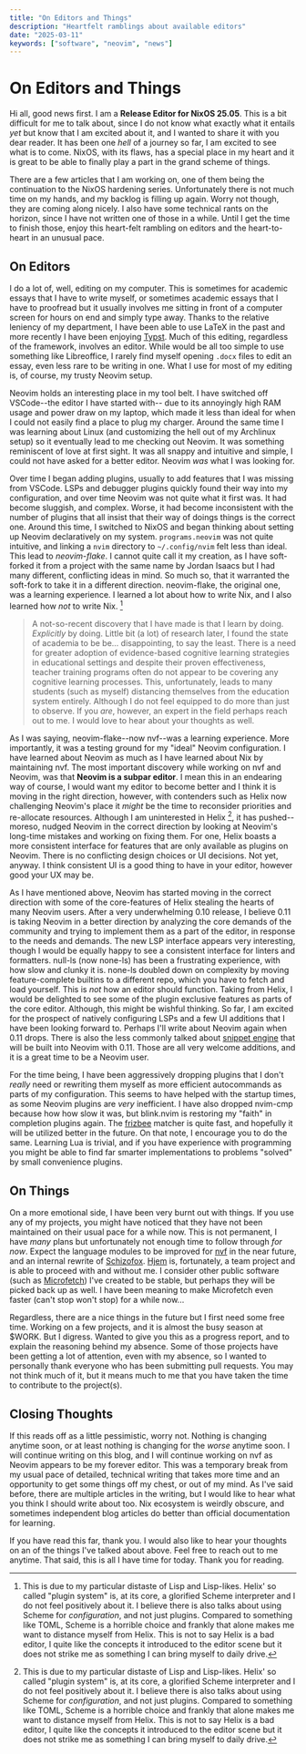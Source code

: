 ```yaml
---
title: "On Editors and Things"
description: "Heartfelt ramblings about available editors"
date: "2025-03-11"
keywords: ["software", "neovim", "news"]
---
```


# On Editors and Things

Hi all, good news first. I am a **Release Editor for NixOS 25.05**. This is a
bit difficult for me to talk about, since I do not know what exactly what it
entails _yet_ but know that I am excited about it, and I wanted to share it with
you dear reader. It has been one _hell_ of a journey so far, I am excited to see
what is to come. NixOS, with its flaws, has a special place in my heart and it
is great to be able to finally play a part in the grand scheme of things.

There are a few articles that I am working on, one of them being the
continuation to the NixOS hardening series. Unfortunately there is not much time
on my hands, and my backlog is filling up again. Worry not though, they are
coming along nicely. I also have some technical rants on the horizon, since I
have not written one of those in a while. Until I get the time to finish those,
enjoy this heart-felt rambling on editors and the heart-to-heart in an unusual
pace.

## On Editors

I do a lot of, well, editing on my computer. This is sometimes for academic
essays that I have to write myself, or sometimes academic essays that I have to
proofread but it usually involves me sitting in front of a computer screen for
hours on end and simply type away. Thanks to the relative leniency of my
department, I have been able to use LaTeX in the past and more recently I have
been enjoying [Typst](https://typst.app). Much of this editing, regardless of
the framework, involves an editor. While would be all too simple to use
something like Libreoffice, I rarely find myself opening `.docx` files to edit
an essay, even less rare to be writing in one. What I use for most of my editing
is, of course, my trusty Neovim setup.

Neovim holds an interesting place in my tool belt. I have switched off
VSCode--the editor I have started with-- due to its annoyingly high RAM usage
and power draw on my laptop, which made it less than ideal for when I could not
easily find a place to plug my charger. Around the same time I was learning
about Linux (and customizing the hell out of my Archlinux setup) so it
eventually lead to me checking out Neovim. It was something reminiscent of love
at first sight. It was all snappy and intuitive and simple, I could not have
asked for a better editor. Neovim _was_ what I was looking for.

Over time I began adding plugins, usually to add features that I was missing
from VSCode. LSPs and debugger plugins quickly found their way into my
configuration, and over time Neovim was not quite what it first was. It had
become sluggish, and complex. Worse, it had become inconsistent with the number
of plugins that all insist that their way of doings things is the correct one.
Around this time, I switched to NixOS and began thinking about setting up Neovim
declaratively on my system. `programs.neovim` was not quite intuitive, and
linking a `nvim` directory to `~/.config/nvim` felt less than ideal. This lead
to _neovim-flake_. I cannot quite call it my creation, as I have soft-forked it
from a project with the same name by Jordan Isaacs but I had many different,
conflicting ideas in mind. So much so, that it warranted the soft-fork to take
it in a different direction. neovim-flake, the original one, was a learning
experience. I learned a lot about how to write Nix, and I also learned how _not_
to write Nix. [^1]

> A not-so-recent discovery that I have made is that I learn by doing.
> _Explicitly_ by doing. Little bit (a lot) of research later, I found the state
> of academia to be be... disappointing, to say the least. There is a need for
> greater adoption of evidence-based cognitive learning strategies in
> educational settings and despite their proven effectiveness, teacher training
> programs often do not appear to be covering any cognitive learning processes.
> This, unfortunately, leads to many students (such as myself) distancing
> themselves from the education system entirely. Although I do not feel equipped
> to do more than just to observe. If you _are_, however, an expert in the field
> perhaps reach out to me. I would love to hear about your thoughts as well.

As I was saying, neovim-flake--now nvf--was a learning experience. More
importantly, it was a testing ground for my "ideal" Neovim configuration. I have
learned about Neovim as much as I have learned about Nix by maintaining nvf. The
most important discovery while working on nvf and Neovim, was that **Neovim is a
subpar editor**. I mean this in an endearing way of course, I would want my
editor to become better and I think it is moving in the right direction,
however, with contenders such as Helix now challenging Neovim's place it _might_
be the time to reconsider priorities and re-allocate resources. Although I am
uninterested in Helix [^1], it has pushed--moreso, nudged Neovim in the correct
direction by looking at Neovim's long-time mistakes and working on fixing them.
For one, Helix boasts a more consistent interface for features that are only
available as plugins on Neovim. There is no conflicting design choices or UI
decisions. Not yet, anyway. I think consistent UI is a good thing to have in
your editor, however good your UX may be.

[^1]: This is due to my particular distaste of Lisp and Lisp-likes. Helix' so
    called "plugin system" is, at its core, a glorified Scheme interpreter and I
    do not feel positively about it. I believe there is also talks about using
    Scheme for _configuration_, and not just plugins. Compared to something like
    TOML, Scheme is a horrible choice and frankly that alone makes me want to
    distance myself from Helix. This is not to say Helix is a bad editor, I
    quite like the concepts it introduced to the editor scene but it does not
    strike me as something I can bring myself to daily drive.

As I have mentioned above, Neovim has started moving in the correct direction
with some of the core-features of Helix stealing the hearts of many Neovim
users. After a very underwhelming 0.10 release, I believe 0.11 is taking Neovim
in a better direction by analyzing the core demands of the community and trying
to implement them as a part of the editor, in response to the needs and demands.
The new LSP interface appears very interesting, though I would be equally happy
to see a consistent interface for linters and formatters. null-ls (now none-ls)
has been a frustrating experience, with how slow and clunky it is. none-ls
doubled down on complexity by moving feature-complete builtins to a different
repo, which you have to fetch and load yourself. This is _not_ how an editor
should function. Taking from Helix, I would be delighted to see some of the
plugin exclusive features as parts of the core editor. Although, this might be
wishful thinking. So far, I am excited for the prospect of natively configuring
LSPs and a few UI additions that I have been looking forward to. Perhaps I'll
write about Neovim again when 0.11 drops. There is also the less commonly talked
about [snippet engine](https://github.com/neovim/neovim/pull/27339) that will be
built into Neovim with 0.11. Those are all very welcome additions, and it is a
great time to be a Neovim user.

For the time being, I have been aggressively dropping plugins that I don't
_really_ need or rewriting them myself as more efficient autocommands as parts
of my configuration. This seems to have helped with the startup times, as some
Neovim plugins are _very_ inefficient. I have also dropped nvim-cmp because how
how slow it was, but blink.nvim is restoring my "faith" in completion plugins
again. The [frizbee](https://github.com/Saghen/frizbee) matcher is quite fast,
and hopefully it will be utilized better in the future. On that note, I
encourage you to do the same. Learning Lua is trivial, and if you have
experience with programming you might be able to find far smarter
implementations to problems "solved" by small convenience plugins.

## On Things

[nvf]: https://github.com/notashelf/nvf
[Schizofox]: https://github.com/schizofox/schizofox
[Hjem]: https://github.com/feel-co/hjem
[Microfetch]: https://github.com/notashelf/microfetch

On a more emotional side, I have been very burnt out with things. If you use any
of my projects, you might have noticed that they have not been maintained on
their usual pace for a while now. This is not permanent, I have _many_ plans but
unfortunately not enough time to follow through _for now_. Expect the language
modules to be improved for [nvf] in the near future, and an internal rewrite of
[Schizofox]. [Hjem] is, fortunately, a team project and is able to proceed with
and without me. I consider other public software (such as [Microfetch]) I've
created to be stable, but perhaps they will be picked back up as well. I have
been meaning to make Microfetch even faster (can't stop won't stop) for a while
now...

Regardless, there are a nice things in the future but I first need some free
time. Working on a few projects, and it is almost the busy season at $WORK. But
I digress. Wanted to give you this as a progress report, and to explain the
reasoning behind my absence. Some of those projects have been getting a lot of
attention, even with my absence, so I wanted to personally thank everyone who
has been submitting pull requests. You may not think much of it, but it means
much to me that you have taken the time to contribute to the project(s).

## Closing Thoughts

If this reads off as a little pessimistic, worry not. Nothing is changing
anytime soon, or at least nothing is changing for the _worse_ anytime soon. I
will continue writing on this blog, and I will continue working on nvf as Neovim
appears to be my forever editor. This was a temporary break from my usual pace
of detailed, technical writing that takes more time and an opportunity to get
some things off my chest, or out of my mind. As I've said before, there are
multiple articles in the writing, but I would like to hear what you think I
should write about too. Nix ecosystem is weirdly obscure, and sometimes
independent blog articles do better than official documentation for learning.

If you have read this far, thank you. I would also like to hear your thoughts on
an of the things I've talked about above. Feel free to reach out to me anytime.
That said, this is all I have time for today. Thank you for reading.
